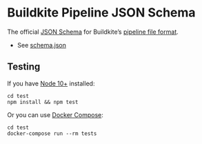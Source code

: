 # Buildkite Pipeline JSON Schema

The official [JSON Schema](https://json-schema.org) for Buildkite’s [pipeline file format](https://buildkite.com/docs/pipelines/defining-steps).

* See [schema.json](schema.json)

## Testing

If you have [Node 10+](https://nodejs.org/en/) installed:

```shell
cd test
npm install && npm test
```

Or you can use [Docker Compose](https://docs.docker.com/compose/):

```shell
cd test
docker-compose run --rm tests
```